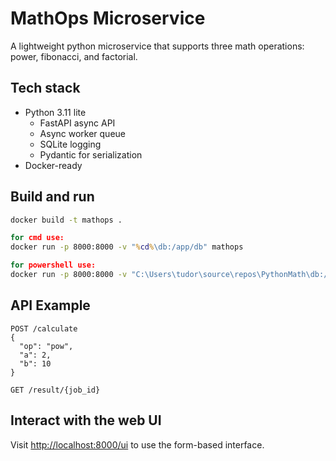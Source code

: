 # MathOps Microservice

A lightweight python microservice that supports three math operations: power, fibonacci, and factorial.

## Tech stack
- Python 3.11 lite
  - FastAPI async API
  - Async worker queue
  - SQLite logging
  - Pydantic for serialization
- Docker-ready

## Build and run
```cmd
docker build -t mathops .

for cmd use:
docker run -p 8000:8000 -v "%cd%\db:/app/db" mathops

for powershell use:
docker run -p 8000:8000 -v "C:\Users\tudor\source\repos\PythonMath\db:/app/db" mathops
```

## API Example
```
POST /calculate
{
  "op": "pow",
  "a": 2,
  "b": 10
}

GET /result/{job_id}
```

## Interact with the web UI
Visit [http://localhost:8000/ui](http://localhost:8000/ui) to use the form-based interface.